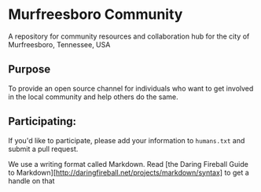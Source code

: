 # Murfreesboro Community
A repository for community resources and collaboration hub for the city of Murfreesboro, Tennessee, USA

## Purpose
To provide an open source channel for individuals who want to get involved in the local community and help
others do the same.

## Participating:

If you'd like to participate, please add your information to `humans.txt` and submit a pull request.

We use a writing format called Markdown. Read [the Daring Fireball Guide to Markdown][http://daringfireball.net/projects/markdown/syntax] to get a handle on that
